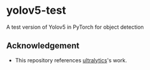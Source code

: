 # yolov5-test

A test version of Yolov5 in PyTorch for object detection

## Acknowledgement
 - This repository references [ultralytics](https://github.com/ultralytics/yolov5)'s work.

